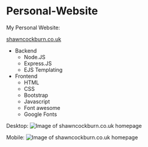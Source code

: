 # Personal-Website
My Personal Website:

[shawncockburn.co.uk](https://www.shawncockburn.co.uk/)

* Backend
  * Node.JS
  * Express.JS
  * EJS Templating
* Frontend
  * HTML
  * CSS
  * Bootstrap
  * Javascript
  * Font awesome
  * Google Fonts

Desktop:
![Image of shawncockburn.co.uk homepage](https://i.imgur.com/QNVo8kX.jpg)

Mobile:
![Image of shawncockburn.co.uk homepage](https://i.imgur.com/MtsZdgL.png)
